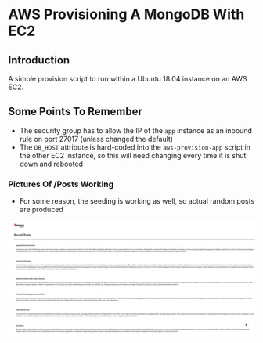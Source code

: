 # AWS Provisioning A MongoDB With EC2

## Introduction

A simple provision script to run within a Ubuntu 18.04 instance on an AWS EC2.

## Some Points To Remember

* The security group has to allow the IP of the `app` instance as an inbound rule on port 27017 (unless changed the default)
* The `DB_HOST` attribute is hard-coded into the `aws-provision-app` script in the other EC2 instance, so this will need changing every time it is shut down and rebooted

### Pictures Of /Posts Working

* For some reason, the seeding is working as well, so actual random posts are produced

![](images/Posts-DB.png)
